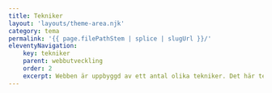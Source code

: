 ```yaml
---
title: Tekniker
layout: 'layouts/theme-area.njk'
category: tema
permalink: '{{ page.filePathStem | splice | slugUrl }}/'
eleventyNavigation:
    key: tekniker
    parent: webbutveckling
    order: 2
    excerpt: Webben är uppbyggd av ett antal olika tekniker. Det här temat handlar om HTML, CSS och Javascript.
---
```



